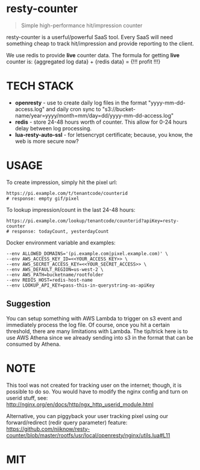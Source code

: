 # resty-counter
> Simple high-performance hit/impression counter

resty-counter is a userful/powerful SaaS tool.  Every SaaS will need something cheap to track hit/impression and provide reporting to the client.

We use redis to provide **live** counter data.  The formula for getting **live** counter is: {aggregated log data} + {redis data} = {!!! profit !!!}

# TECH STACK
* **openresty** - use to create daily log files in the format "yyyy-mm-dd-access.log" and daily cron sync to "s3://bucket-name/year=yyyy/month=mm/day=dd/yyyy-mm-dd-access.log"
* **redis** - store 24-48 hours worth of counter.  This allow for 0-24 hours  delay between log processing.
* **lua-resty-auto-ssl** - for letsencrypt certificate; because, you know, the web is more secure now?

# USAGE

To create impression, simply hit the pixel url: 
```shell
https://pi.example.com/t/tenantcode/counterid
# response: empty gif/pixel
```

To lookup impression/count in the last 24-48 hours: 

```shell
https://pi.example.com/lookup/tenantcode/counterid?apiKey=resty-counter
# response: todayCount, yesterdayCount
```

Docker environment variable and examples:
```shell
--env ALLOWED_DOMAINS='(pi.example.com|pixel.example.com)' \
--env AWS_ACCESS_KEY_ID=<<YOUR_ACCESS_KEY>> \
--env AWS_SECRET_ACCESS_KEY=<<YOUR_SECRET_ACCESS>> \
--env AWS_DEFAULT_REGION=us-west-2 \
--env AWS_PATH=bucketname/rootfolder
--env REDIS_HOST=redis-host-name
--env LOOKUP_API_KEY=pass-this-in-querystring-as-apiKey
```

## Suggestion
You can setup something with AWS Lambda to trigger on s3 event and immediately process the log file.  Of course, once you hit a certain threshold, there are many limitations with Lambda.  The tip/trick here is to use AWS Athena since we already sending into s3 in the format that can be consumed by Athena.

# NOTE
This tool was not created for tracking user on the internet; though, it is possible to do so.  You would have to modify the nginx config and turn on userid stuff, see: http://nginx.org/en/docs/http/ngx_http_userid_module.html

Alternative, you can piggyback your user tracking pixel using our forward/redirect (redir query parameter) feature: https://github.com/niiknow/resty-counter/blob/master/rootfs/usr/local/openresty/nginx/utils.lua#L11

# MIT

